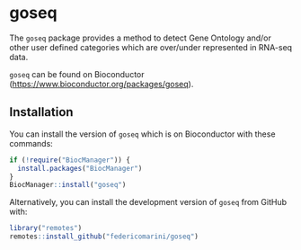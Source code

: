 # goseq

The `goseq` package provides a method to detect Gene Ontology and/or other user 
defined categories which are over/under represented in RNA-seq data.

`goseq` can be found on Bioconductor
(<https://www.bioconductor.org/packages/goseq>).

## Installation

You can install the version of `goseq` which is on Bioconductor with these commands:

``` r
if (!require("BiocManager")) {
  install.packages("BiocManager")
}
BiocManager::install("goseq")
```

Alternatively, you can install the development version of `goseq` from GitHub with:

``` r
library("remotes")
remotes::install_github("federicomarini/goseq")
```

